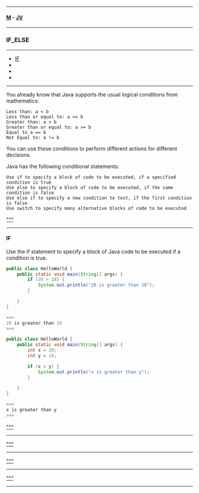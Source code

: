 
---

#### [M](https://github.com/ttltrk/TTT/blob/master/menu.md) - [JV](https://github.com/ttltrk/TTT/tree/master/JV/JV.md)

---

### IF_ELSE

---

* [IF](#IF)
* [](#)
* [](#)
* [](#)

---

You already know that Java supports the usual logical conditions from mathematics:

```
Less than: a < b
Less than or equal to: a <= b
Greater than: a > b
Greater than or equal to: a >= b
Equal to a == b
Not Equal to: a != b
```

You can use these conditions to perform different actions for different decisions.

Java has the following conditional statements:

```
Use if to specify a block of code to be executed, if a specified condition is true
Use else to specify a block of code to be executed, if the same condition is false
Use else if to specify a new condition to test, if the first condition is false
Use switch to specify many alternative blocks of code to be executed
```

[^^^](#IF_ELSE)

---

#### IF

Use the if statement to specify a block of Java code to be executed if a condition is true.

```java
public class HelloWorld {
    public static void main(String[] args) {
        if (20 > 18) {
            System.out.println("20 is greater than 18");
        }

    }
}

>>>
20 is greater than 18
>>>
```


```java
public class HelloWorld {
    public static void main(String[] args) {
        int x = 20;
        int y = 18;

        if (x > y) {
            System.out.println("x is greater than y");
        }

    }
}

>>>
x is greater than y
>>>
```

[^^^](#IF_ELSE)

---

[^^^](#IF_ELSE)

---

[^^^](#IF_ELSE)

---

[^^^](#IF_ELSE)

---
